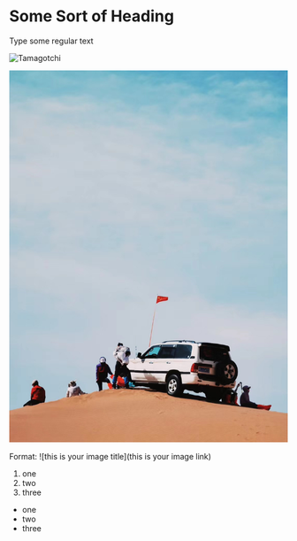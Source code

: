# Some Sort of Heading

Type some regular text

![Tamagotchi](https://eu-images.contentstack.com/v3/assets/blt781c383a1983f673/bltd934eb51e7700562/63288babaa855a2a336ba7fc/Tamagochi91622.png)

![randomimg](WechatIMG683.jpeg)

Format:
![this is your image title](this is your image link)

1. one
2. two
3. three

- one
- two
- three

